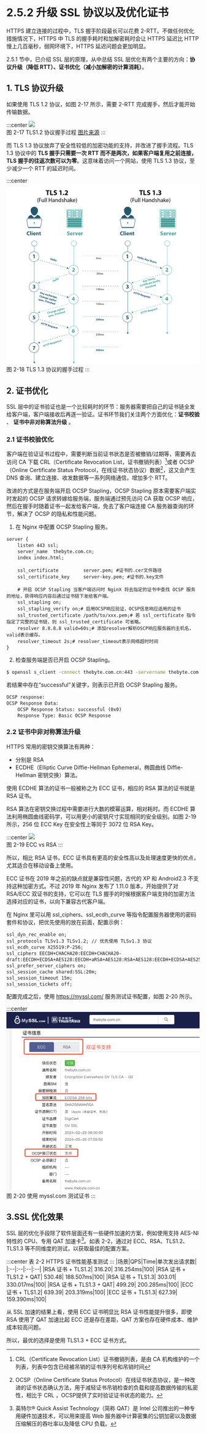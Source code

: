 # 2.5.2 升级 SSL 协议以及优化证书

HTTPS 建立连接的过程中，TLS 握手阶段最长可以花费 2-RTT。不做任何优化措施情况下，HTTPS 中 TLS 的握手耗时和加解密耗时会让 HTTPS 延迟比 HTTP 慢上几百毫秒，弱网环境下，HTTPS 延迟问题会更加明显。

2.5.1 节中，已介绍 SSL 层的原理，从中总结 SSL 层优化有两个主要的方向：**协议升级（降低 RTT）、证书优化（减小加解密的计算消耗）**。

## 1. TLS 协议升级

如果使用 TLS 1.2 协议，如图 2-17 所示，需要 2-RTT 完成握手，然后才能开始传输数据。

:::center
  ![](../assets/tls1.2.png)<br/>
 图 2-17 TLS1.2 协议握手过程 [图片来源](https://www.wolfssl.com/tls-1-3-performance-part-2-full-handshake-2/)
:::

而 TLS 1.3 协议放弃了安全性较低的加密功能的支持，并改进了握手流程。TLS 1.3 协议中的 **TLS 握手只需要一次 RTT 而不是两次，如果客户端复用之前连接，TLS 握手的往返次数可以为零**。这意味着访问一个网站，使用 TLS 1.3 协议，至少减少一个 RTT 的延迟时间。

:::center
  ![](../assets/tls1.3.png)<br/>
 图 2-18 TLS 1.3 协议的握手过程
:::


## 2. 证书优化

SSL 层中的证书验证也是一个比较耗时的环节：服务器需要把自己的证书链全发给客户端，客户端接收后再逐一验证。证书环节我们关注两个方面优化：**证书校验** 、 **证书中非对称算法升级** 。

### 2.1 证书校验优化

客户端在验证证书过程中，需要判断当前证书状态是否被撤销/过期等，需要再去访问 CA 下载 CRL（Certificate Revocation List，证书撤销列表）[^1]或者 OCSP（Online Certificate Status Protocol，在线证书状态协议）数据[^2]，这又会产生 DNS 查询、建立连接、收发数据等一系列网络通信，增加多个 RTT。

改进的方式是在服务端开启 OCSP Stapling，OCSP Stapling 原本需要客户端实时发起的 OCSP 请求转嫁给服务端，服务端通过预先访问 CA 获取 OCSP 响应，然后在握手时随着证书一起发给客户端，免去了客户端连接 CA 服务器查询的环节，解决了 OCSP 的隐私和性能问题。

1. 在 Nginx 中配置 OCSP Stapling 服务。
```nginx configuration
server {
    listen 443 ssl;
    server_name  thebyte.com.cn;
    index index.html;

    ssl_certificate         server.pem; #证书的.cer文件路径
    ssl_certificate_key     server-key.pem; #证书的.key文件

    # 开启 OCSP Stapling 当客户端访问时 NginX 将去指定的证书中查找 OCSP 服务的地址，获得响应内容后通过证书链下发给客户端。
    ssl_stapling on;
    ssl_stapling_verify on;# 启用OCSP响应验证，OCSP信息响应适用的证书
    ssl_trusted_certificate /path/to/xxx.pem;# 若 ssl_certificate 指令指定了完整的证书链，则 ssl_trusted_certificate 可省略。
    resolver 8.8.8.8 valid=60s;# 添加resolver解析OSCP响应服务器的主机名，valid表示缓存。
    resolver_timeout 2s;# resolver_timeout表示网络超时时间
}
```

2. 检查服务端是否已开启 OCSP Stapling。

```bash 
$ openssl s_client -connect thebyte.com.cn:443 -servername thebyte.com.cn -status -tlsextdebug < /dev/null 2>&1 | grep "OCSP" 
```
若结果中存在“successful”关键字，则表示已开启 OCSP Stapling 服务。
```plain
OCSP response:
OCSP Response Data:
    OCSP Response Status: successful (0x0)
    Response Type: Basic OCSP Response
```

### 2.2 证书中非对称算法升级

HTTPS 常用的密钥交换算法有两种：
- 分别是 RSA 
- ECDHE（Elliptic Curve Diffie-Hellman Ephemeral，椭圆曲线 Diffie-Hellman 密钥交换）算法。

使用 ECDHE 算法的证书一般被称之为 ECC 证书，相应的 RSA 算法的证书就是 RSA 证书。

RSA 算法在密钥交换过程中需要进行大数的模幂运算，相对耗时。而 ECDHE 算法利用椭圆曲线密码学，可以用更小的密钥尺寸实现相同的安全级别。如图 2-19 所示，256 位 ECC Key 在安全性上等同于 3072 位 RSA Key。

:::center
  ![](../assets/ecc.png)<br/>
 图 2-19 ECC vs RSA
:::

所以，相比 RSA 证书，ECC 证书具有更高的安全性高以及处理速度更快的优点，尤其适合在移动设备上使用。


ECC 证书在 2019 年之前的缺点就是兼容性问题，古代的 XP 和 Android2.3 不支持这种加密方式。不过 2019 年 Nginx 发布了 1.11.0 版本，开始提供了对 RSA/ECC 双证书的支持，它可以在 TLS 握手的时候根据客户端支持的加密方法选择对应的证书，以向下兼容古代客户端。


在 Nginx 里可以用 ssl_ciphers、ssl_ecdh_curve 等指令配置服务器使用的密码套件和协议，把优先使用的放在前面，配置示例：

```plain
ssl_dyn_rec_enable on;
ssl_protocols TLSv1.3 TLSv1.2; // 优先使用 TLSv1.3 协议
ssl_ecdh_curve X25519:P-256;
ssl_ciphers EECDH+CHACHA20:EECDH+CHACHA20-draft:EECDH+ECDSA+AES128:EECDH+aRSA+AES128:RSA+AES128:EECDH+ECDSA+AES256:EECDH+aRSA+AES256:RSA+AES256:EECDH+ECDSA+3DES:EECDH+aRSA+3DES:RSA+3DES:!MD5;
ssl_prefer_server_ciphers on;
ssl_session_cache shared:SSL:20m;
ssl_session_timeout 15m;
ssl_session_tickets off;
```
配置完成之后，使用 https://myssl.com/ 服务测试证书配置，如图 2-20 所示。

:::center
  ![](../assets/ssl-test.png)<br/>
 图 2-20 使用 myssl.com 测试证书
:::

## 3.SSL 优化效果

SSL 层的优化手段除了软件层面还有一些硬件加速的方案，例如使用支持 AES-NI 特性的 CPU、专用 QAT 加速卡[^3]。如表 2-2，通过对 ECC、RSA、TLS1.2、TLS1.3 等不同维度的测试，以获取最佳的配置方案。

:::center
表 2-2 HTTPS 证书性能基准测试
:::
|场景|QPS|Time|单次发出请求数|
|:--|:--|:--|:--|
|RSA 证书 + TLS1.2| 316.20| 316.254ms|100|
|RSA 证书 + TLS1.2 + QAT| 530.48| 188.507ms|100|
|RSA 证书 + TLS1.3| 303.01| 330.017ms|100|
|RSA 证书 + TLS1.3 + QAT| 499.29| 200.285ms|100|
|ECC 证书 + TLS1.2| 639.39| 203.319ms|100|
|ECC 证书 + TLS1.3| 627.39| 159.390ms|100|

从 SSL 加速的结果上看，使用 ECC 证书明显比 RSA 证书性能提升很多，即使 RSA 使用了 QAT 加速比起 ECC 还是存在差距，QAT 方案也存在硬件成本、维护成本较高问题。

所以，最优的选择是使用 TLS1.3 + ECC 证书方式。

[^1]: CRL（Certificate Revocation List）证书撤销列表，是由 CA 机构维护的一个列表，列表中包含已经被吊销的证书序列号和吊销时间
[^2]: OCSP（Online Certificate Status Protocol）在线证书状态协议，是一种改进的证书状态确认方法，用于减轻证书吊销检查的负载和提高数据传输的私密性，相比于 CRL ，OCSP提供了实时验证证书状态的能力。
[^3]: 英特尔® Quick Assist Technology（简称 QAT）是 Intel 公司推出的一种专用硬件加速技术，可以用来提高 Web 服务器中计算密集的公钥加密以及数据压缩解压的吞吐率以及降低 CPU 负载。
